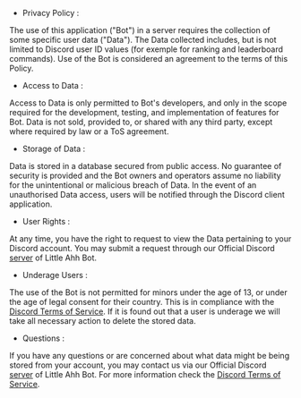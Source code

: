 - Privacy Policy :

The use of this application ("Bot") in a server requires the collection of some specific user data ("Data").
The Data collected includes, but is not limited to Discord user ID values (for exemple for ranking and leaderboard commands). 
Use of the Bot is considered an agreement to the terms of this Policy.

- Access to Data :

Access to Data is only permitted to Bot's developers, and only in the scope required for the development, testing, and implementation of features for Bot. 
Data is not sold, provided to, or shared with any third party, except where required by law or a ToS agreement.


- Storage of Data :

Data is stored in a database secured from public access. No guarantee of security is provided and the Bot owners and operators assume no liability
for the unintentional or malicious breach of Data. In the event of an unauthorised Data access, users will be notified through the Discord client application.


- User Rights :

At any time, you have the right to request to view the Data pertaining to your Discord account. You may submit a request through our Official Discord [server](https://discord.gg/PwjE47CA6t) of Little Ahh Bot.

- Underage Users :

The use of the Bot is not permitted for minors under the age of 13, or under the age of legal consent for their country.
This is in compliance with the [Discord Terms of Service](https://discord.com/terms).
If it is found out that a user is underage we will take all necessary action to delete the stored data.


- Questions :

If you have any questions or are concerned about what data might be being stored from your account, you may contact us via our 
Official Discord [server](https://discord.gg/PwjE47CA6t) of Little Ahh Bot.
For more information check the [Discord Terms of Service](https://discord.com/terms).
